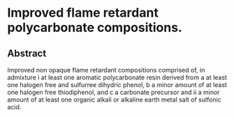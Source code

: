# Improved flame retardant polycarbonate compositions.

## Abstract
Improved non opaque flame retardant compositions comprised of, in admixture i at least one aromatic polycarbonate resin derived from a at least one halogen free and sulfurree dihydric phenol, b a minor amount of at least one halogen free thiodiphenol, and c a carbonate precursor and ii a minor amount of at least one organic alkali or alkaline earth metal salt of sulfonic acid.